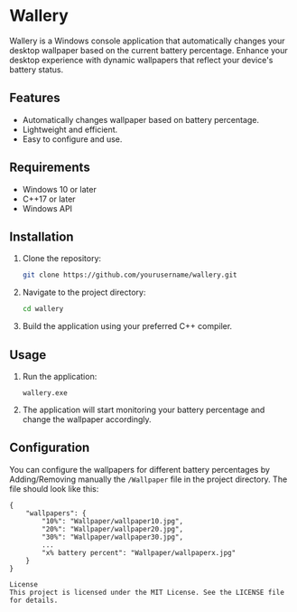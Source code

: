 # Wallery

Wallery is a Windows console application that automatically changes your desktop wallpaper based on the current battery percentage. Enhance your desktop experience with dynamic wallpapers that reflect your device's battery status.

## Features

- Automatically changes wallpaper based on battery percentage.
- Lightweight and efficient.
- Easy to configure and use.

## Requirements

- Windows 10 or later
- C++17 or later
- Windows API

## Installation

1. Clone the repository:
    ```sh
    git clone https://github.com/yourusername/wallery.git
    ```
2. Navigate to the project directory:
    ```sh
    cd wallery
    ```
3. Build the application using your preferred C++ compiler.

## Usage

1. Run the application:
    ```
    wallery.exe
    ```
2. The application will start monitoring your battery percentage and change the wallpaper accordingly.

## Configuration

You can configure the wallpapers for different battery percentages by Adding/Removing manually the `/Wallpaper` file in the project directory. The file should look like this:

```Inside Wallpaper Folder:
{
    "wallpapers": {
        "10%": "Wallpaper/wallpaper10.jpg",
        "20%": "Wallpaper/wallpaper20.jpg",
        "30%": "Wallpaper/wallpaper30.jpg",
        ...
        "x% battery percent": "Wallpaper/wallpaperx.jpg"
    }
}

License
This project is licensed under the MIT License. See the LICENSE file for details.
